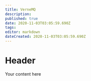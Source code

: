 ```yaml
---
title: VerneMQ
description: 
published: true
date: 2020-11-03T03:05:59.690Z
tags: 
editor: markdown
dateCreated: 2020-11-03T03:05:59.690Z
---
```


# Header
Your content here